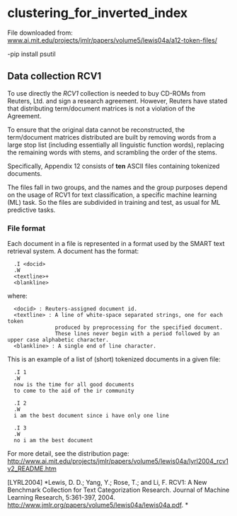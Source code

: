 # clustering_for_inverted_index
File downloaded from: www.ai.mit.edu/projects/jmlr/papers/volume5/lewis04a/a12-token-files/

-pip install psutil

## Data collection RCV1

To use directly the *RCV1* collection is needed to buy CD-ROMs from Reuters, Ltd. and sign a research agreement.
However, Reuters have stated that distributing term/document matrices is not a violation of the Agreement.

To ensure that the original data cannot be reconstructed, the term/document matrices distributed are built by removing words from a large stop list (including essentially all linguistic function words), replacing the remaining words with stems, and scrambling the order of the stems.

Specifically, Appendix 12 consists of **ten** ASCII files containing tokenized documents. 

The files fall in two groups, and the names and the group purposes depend on the usage of RCV1 for text classification, a specific machine learning (ML) task. So the files are subdivided in training and test, as usual for ML predictive tasks.


### File format

Each document in a file is represented in a format used by the SMART text retrieval system. A document has the format:

      .I <docid>
      .W
      <textline>+
      <blankline>


where:

      <docid> : Reuters-assigned document id. 
      <textline> : A line of white-space separated strings, one for each token 
                   produced by preprocessing for the specified document. 
                   These lines never begin with a period followed by an upper case alphabetic character.
      <blankline> : A single end of line character. 

This is an example of a list of (short) tokenized documents in a given file:

      .I 1
      .W
      now is the time for all good documents
      to come to the aid of the ir community
      
      .I 2
      .W
      i am the best document since i have only one line

      .I 3
      .W
      no i am the best document 


For more detail, see the distribution page: http://www.ai.mit.edu/projects/jmlr/papers/volume5/lewis04a/lyrl2004_rcv1v2_README.htm


[LYRL2004] *Lewis, D. D.; Yang, Y.; Rose, T.; and Li, F. RCV1: A New Benchmark Collection for Text Categorization Research. Journal of Machine Learning Research, 5:361-397, 2004. http://www.jmlr.org/papers/volume5/lewis04a/lewis04a.pdf. *
